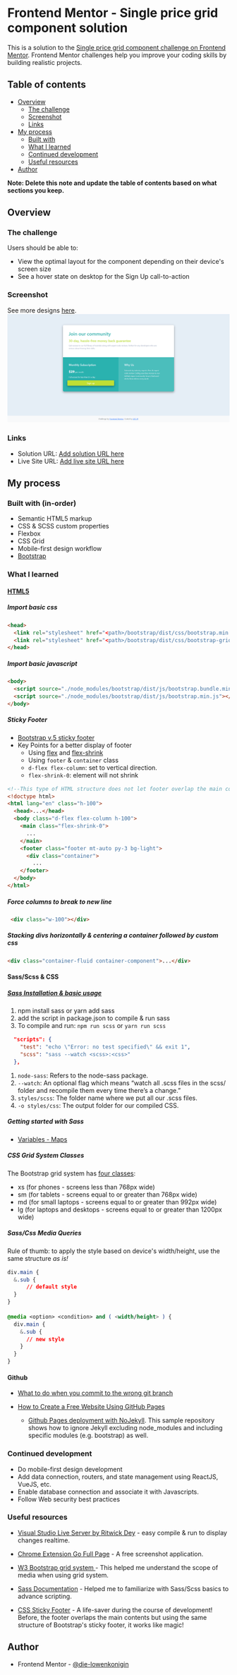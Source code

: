 # Frontend Mentor - Single price grid component solution

This is a solution to the [Single price grid component challenge on Frontend Mentor](https://www.frontendmentor.io/challenges/single-price-grid-component-5ce41129d0ff452fec5abbbc). Frontend Mentor challenges help you improve your coding skills by building realistic projects. 

## Table of contents

- [Overview](#overview)
  - [The challenge](#the-challenge)
  - [Screenshot](#screenshot)
  - [Links](#links)
- [My process](#my-process)
  - [Built with](#built-with)
  - [What I learned](#what-i-learned)
  - [Continued development](#continued-development)
  - [Useful resources](#useful-resources)
- [Author](#author)

**Note: Delete this note and update the table of contents based on what sections you keep.**

## Overview

### The challenge

Users should be able to:

- View the optimal layout for the component depending on their device's screen size
- See a hover state on desktop for the Sign Up call-to-action

### Screenshot
See more designs [here](./design).
![Desktop Preview](./design/desktop-design.png)

### Links

- Solution URL: [Add solution URL here](https://your-solution-url.com)
- Live Site URL: [Add live site URL here](https://your-live-site-url.com)

## My process

### Built with (in-order)

- Semantic HTML5 markup
- CSS & SCSS custom properties
- Flexbox
- CSS Grid
- Mobile-first design workflow
- [Bootstrap](https://getbootstrap.com/docs/5.0/getting-started/introduction/)

### What I learned
#### [HTML5](https://www.w3.org/html/logo/)
##### Import basic css
```html
<head>
  <link rel="stylesheet" href="<path>/bootstrap/dist/css/bootstrap.min.css"/>
  <link rel="stylesheet" href="<path>/bootstrap/dist/css/bootstrap-grid.min.css"/>
</head>
```

##### Import basic javascript
```html
<body>
  <script source="./node_modules/bootstrap/dist/js/bootstrap.bundle.min.js"></script>
  <script source="./node_modules/bootstrap/dist/js/bootstrap.min.js"></script>
</body>  
```

##### Sticky Footer 
* [Bootstrap v.5 sticky footer](https://getbootstrap.com/docs/5.0/examples/#custom-components)
* Key Points for a better display of footer
  * Using [flex](https://getbootstrap.com/docs/4.0/utilities/flex/) and [flex-shrink](https://cssreference.io/property/flex-shrink/)
  * Using `footer` & `container` class
  * `d-flex flex-column`: set to vertical direction.
  * `flex-shrink-0`: element will not shrink
```html
<!--This type of HTML structure does not let footer overlap the main contents-->
<!doctype html>
<html lang="en" class="h-100">
  <head>...</head>
  <body class="d-flex flex-column h-100">
    <main class="flex-shrink-0"> 
      ...
    </main>
    <footer class="footer mt-auto py-3 bg-light">
      <div class="container">
        ...
    </footer>
  </body>
</html>
```

##### Force columns to break to new line
```html
 <div class="w-100"></div>
```

##### Stacking divs horizontally & centering a container followed by custom css
```html
<div class="container-fluid container-component">...</div>
```


#### Sass/Scss & CSS
##### [Sass Installation & basic usage](https://webdesign.tutsplus.com/tutorials/watch-and-compile-sass-in-five-quick-steps--cms-28275)
1. npm install sass or yarn add sass
2. add the script in package.json to compile & run sass
3. To compile and run: `npm run scss` or `yarn run scss`
```json
  "scripts": {
    "test": "echo \"Error: no test specified\" && exit 1",
    "scss": "sass --watch <scss>:<css>"
  },
```
1. `node-sass`: Refers to the node-sass package.
2. `--watch`: An optional flag which means “watch all .scss files in the scss/ folder and recompile them every time there’s a change.”
3. `styles/scss`: The folder name where we put all our .scss files.
4. `-o styles/css`: The output folder for our compiled CSS.

##### Getting started with Sass 
* [Variables - Maps](https://sass-lang.com/documentation/values/maps)

##### CSS Grid System Classes
The Bootstrap grid system has [four classes](https://www.w3schools.com/bootstrap/bootstrap_grid_system.asp):

* xs (for phones - screens less than 768px wide)
* sm (for tablets - screens equal to or greater than 768px wide)
* md (for small laptops - screens equal to or greater than 992px wide)
* lg (for laptops and desktops - screens equal to or greater than 1200px wide)

##### Sass/Css Media Queries
Rule of thumb: to apply the style based on device's width/height, use the same structure *as is!* 
```css
div.main {
  &.sub {
      // default style 
  }
}

@media <option> <condition> and ( <width/height> ) {
  div.main {
    &.sub {
      // new style
    }
  }
}
```

#### Github
* [What to do when you commit to the wrong git branch](https://www.clearvision-cm.com/blog/what-to-do-when-you-commit-to-the-wrong-git-branch/)

* [How to Create a Free Website Using GitHub Pages](https://www.youtube.com/watch?v=o5g-lUuFgpg)
  * [Github Pages deployment with NoJekyll](https://github.com/leo-jp/sandbox). This sample repository shows how to ignore Jekyll excluding node_modules and including specific modules (e.g. bootstrap) as well.


### Continued development

* Do mobile-first design development
* Add data connection, routers, and state management using ReactJS, VueJS, etc.
* Enable database connection and associate it with Javascripts.
* Follow Web security best practices 


### Useful resources

- [Visual Studio Live Server by Ritwick Dey](https://marketplace.visualstudio.com/items?itemName=ritwickdey.LiveServer) - easy compile & run to display changes realtime.

- [Chrome Extension Go Full Page](https://chrome.google.com/webstore/detail/gofullpage-full-page-scre/fdpohaocaechififmbbbbbknoalclacl?hl=en) - A free screenshot application.

- [W3 Bootstrap grid system ](https://www.w3schools.com/bootstrap/bootstrap_grid_system.asp) - This helped me understand the scope of media when using grid system. 

- [Sass Documentation](https://sass-lang.com/documentation) - Helped me to familiarize with Sass/Scss basics to advance scripting.

- [CSS Sticky Footer](https://getbootstrap.com/docs/5.0/examples/#custom-components) - A life-saver during the course of development! Before, the footer overlaps the main contents but using the same structure of Bootstrap's sticky footer, it works like magic!


## Author
- Frontend Mentor - [@die-lowenkonigin](https://www.frontendmentor.io/profile/die-lowenkonigin)